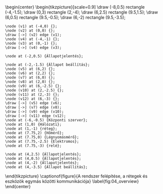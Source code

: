 \begin{center}
  \begin{tikzpicture}[scale=0.9]
    \draw  (-8,0.5) rectangle (-4,-1.5);
    \draw  (0,3) rectangle (2,-4);
    \draw  (6,2.5) rectangle (9.5,1.5);
    \draw  (6,0.5) rectangle (9.5,-0.5);
    \draw  (6,-2) rectangle (9.5,-3.5);

    \node (v1) at (-4,0) {};
    \node (v2) at (0,0) {};
    \draw [->] (v2) edge (v1);
    \node (v4) at (-4,-1) {};
    \node (v3) at (0,-1) {};
    \draw [->] (v4) edge (v3);

    \node at (-2,0.5) {Állapotjelentés};

    \node at (-2,-1.5) {Állapot beállítás};
    \node (v5) at (6,2) {};
    \node (v6) at (2,2) {};
    \node (v7) at (6,0) {};
    \node (v8) at (2,0) {};
    \node (v9) at (6,-2.5) {};
    \node (v10) at (2,-2.5) {};
    \node (v11) at (2,-3) {};
    \node (v12) at (6,-3) {};
    \draw [->] (v5) edge (v6);
    \draw [->] (v7) edge (v8);
    \draw [->] (v9) edge (v10);
    \draw [->] (v11) edge (v12);
    \node at (-6,-0.5) {Központi szerver};
    \node at (1,0) {Hálózati};
    \node at (1,-1) {réteg};
    \node at (7.75,2) {Hőmérő};
    \node at (7.75,0) {Légnyomásmérő};
    \node at (7.75,-2.5) {Elektromos};
    \node at (7.75,-3) {relé};

    \node at (4,2.5) {Állapotjelentés};
    \node at (4,0.5) {Állapotjelentés};
    \node at (4,-2) {Állapotjelentés};
    \node at (4,-3.5) {Állapot beállítás};
  \end{tikzpicture}
  \captionof{figure}{A rendszer felépítése, a rétegek és eszközök egymás közötti kommunikációja}
  \label{fig:04_overview}
\end{center}
